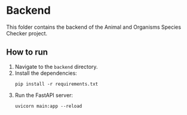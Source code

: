# Backend

This folder contains the backend of the Animal and Organisms Species Checker project.

## How to run

1.  Navigate to the `backend` directory.
2.  Install the dependencies:
    ```
    pip install -r requirements.txt
    ```
3.  Run the FastAPI server:
    ```
    uvicorn main:app --reload
    ```
